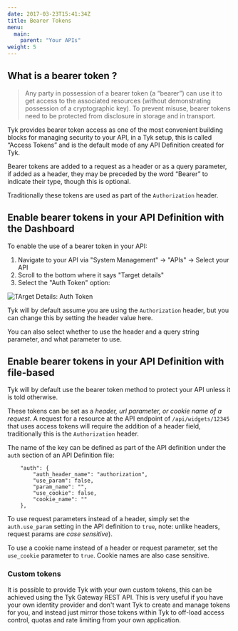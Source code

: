 ```yaml
---
date: 2017-03-23T15:41:34Z
title: Bearer Tokens
menu:
  main:
    parent: "Your APIs"
weight: 5 
---
```


## <a name="what-is-a-bearer-token"></a>What is a bearer token ?

> Any party in possession of a bearer token (a “bearer”) can use it to get access to the associated resources (without demonstrating possession of a cryptographic key). To prevent misuse, bearer tokens need to be protected from disclosure in storage and in transport.

Tyk provides bearer token access as one of the most convenient building blocks for managing security to your API, in a Tyk setup, this is called “Access Tokens” and is the default mode of any API Definition created for Tyk.

Bearer tokens are added to a request as a header or as a query parameter, if added as a header, they may be preceded by the word “Bearer” to indicate their type, though this is optional.

Traditionally these tokens are used as part of the `Authorization` header.

## <a name="enable-bearer-tokens-with-dashboard"></a> Enable bearer tokens in your API Definition with the Dashboard

To enable the use of a bearer token in your API:

1.  Navigate to your API via "System Management" -> "APIs" -> Select your API
2.  Scroll to the bottom where it says "Target details"
3.  Select the "Auth Token" option:

![TArget Details: Auth Token][1]

Tyk will by default assume you are using the `Authorization` header, but you can change this by setting the header value here.

You can also select whether to use the header and a query string parameter, and what parameter to use.

## <a name="enable-bearer-tokens-with-file-based"></a> Enable bearer tokens in your API Definition with file-based

Tyk will by default use the bearer token method to protect your API unless it is told otherwise.

These tokens can be set as a *header, url parameter, or cookie name of a request*. A request for a resource at the API endpoint of `/api/widgets/12345` that uses access tokens will require the addition of a header field, traditionally this is the `Authorization` header.

The name of the key can be defined as part of the API definition under the `auth` section of an API Definition file:

```
    "auth": {
        "auth_header_name": "authorization",
        "use_param": false,
        "param_name": "",
        "use_cookie": false,
        "cookie_name": ""
    },
```

To use request parameters instead of a header, simply set the `auth.use_param` setting in the API definition to `true`, note: unlike headers, request params are *case sensitive*).

To use a cookie name instead of a header or request parameter, set the `use_cookie` parameter to `true`. Cookie names are also case sensitive.

### Custom tokens

It is possible to provide Tyk with your own custom tokens, this can be achieved using the Tyk Gateway REST API. This is very useful if you have your own identity provider and don't want Tyk to create and manage tokens for you, and instead just mirror those tokens within Tyk to off-load access control, quotas and rate limiting from your own application.

 [1]: /docs/img/dashboard/system-management/authToken.png

